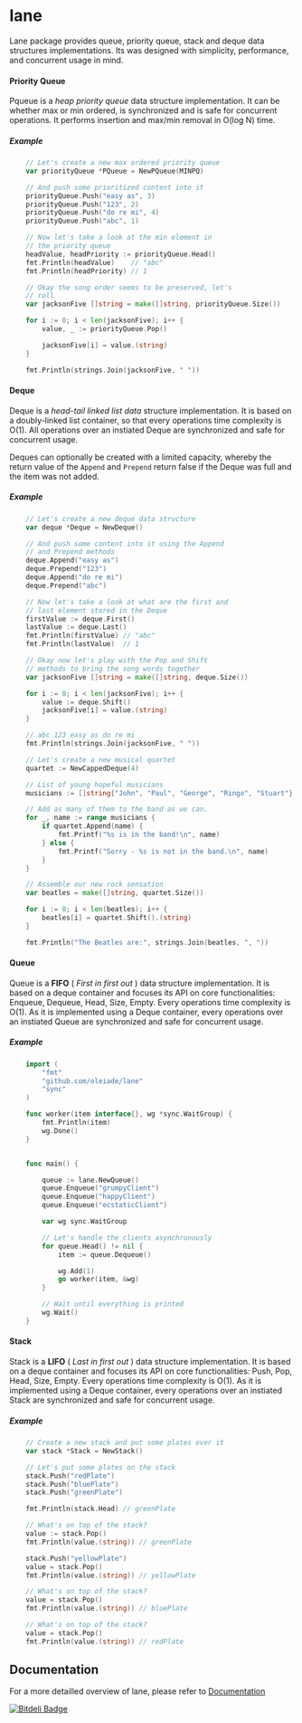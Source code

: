 lane
====

Lane package provides queue, priority queue, stack and deque data structures
implementations. Its was designed with simplicity, performance, and concurrent
usage in mind.


#### Priority Queue

Pqueue is a *heap priority queue* data structure implementation. It can be whether max or min ordered, is synchronized and is safe for concurrent operations. It performs insertion and max/min removal in O(log N) time.

##### Example

```go
	// Let's create a new max ordered priority queue
	var priorityQueue *PQueue = NewPQueue(MINPQ)

	// And push some prioritized content into it
	priorityQueue.Push("easy as", 3)
	priorityQueue.Push("123", 2)
	priorityQueue.Push("do re mi", 4)
	priorityQueue.Push("abc", 1)

	// Now let's take a look at the min element in
	// the priority queue
	headValue, headPriority := priorityQueue.Head()
	fmt.Println(headValue)    // "abc"
	fmt.Println(headPriority) // 1

	// Okay the song order seems to be preserved, let's
	// roll
	var jacksonFive []string = make([]string, priorityQueue.Size())

	for i := 0; i < len(jacksonFive); i++ {
		value, _ := priorityQueue.Pop()

		jacksonFive[i] = value.(string)
	}

	fmt.Println(strings.Join(jacksonFive, " "))
```

#### Deque

Deque is a *head-tail linked list data* structure implementation. It is based on a doubly-linked list container, so that every operations time complexity is O(1). All operations over an instiated Deque are synchronized and safe for concurrent usage. 

Deques can optionally be created with a limited capacity, whereby the return value of the `Append` and `Prepend` return false if the Deque was full and the item was not added.

##### Example

```go
	// Let's create a new deque data structure
	var deque *Deque = NewDeque()

	// And push some content into it using the Append
	// and Prepend methods
	deque.Append("easy as")
	deque.Prepend("123")
	deque.Append("do re mi")
	deque.Prepend("abc")

	// Now let's take a look at what are the first and
	// last element stored in the Deque
	firstValue := deque.First()
	lastValue := deque.Last()
	fmt.Println(firstValue) // "abc"
	fmt.Println(lastValue)  // 1

	// Okay now let's play with the Pop and Shift
	// methods to bring the song words together
	var jacksonFive []string = make([]string, deque.Size())

	for i := 0; i < len(jacksonFive); i++ {
		value := deque.Shift()
		jacksonFive[i] = value.(string)
	}

	// abc 123 easy as do re mi
	fmt.Println(strings.Join(jacksonFive, " "))
```

```go
	// Let's create a new musical quartet
	quartet := NewCappedDeque(4)

	// List of young hopeful musicians
	musicians := []string{"John", "Paul", "George", "Ringo", "Stuart"}

	// Add as many of them to the band as we can.
	for _, name := range musicians {
		if quartet.Append(name) {
			fmt.Printf("%s is in the band!\n", name)
		} else {
			fmt.Printf("Sorry - %s is not in the band.\n", name)
		}
	}

	// Assemble our new rock sensation
	var beatles = make([]string, quartet.Size())

	for i := 0; i < len(beatles); i++ {
		beatles[i] = quartet.Shift().(string)
	}

	fmt.Println("The Beatles are:", strings.Join(beatles, ", "))
```

#### Queue

Queue is a **FIFO** ( *First in first out* ) data structure implementation. It is based on a deque container and focuses its API on core functionalities: Enqueue, Dequeue, Head, Size, Empty. Every operations time complexity is O(1). As it is implemented using a Deque container, every operations over an instiated Queue are synchronized and safe for concurrent usage.

##### Example

```go
    import (
        "fmt"
        "github.com/oleiade/lane"
        "sync"
    )

    func worker(item interface{}, wg *sync.WaitGroup) {
        fmt.Println(item)
        wg.Done()
    }


    func main() {

        queue := lane.NewQueue()
        queue.Enqueue("grumpyClient")
        queue.Enqueue("happyClient")
        queue.Enqueue("ecstaticClient")

        var wg sync.WaitGroup

        // Let's handle the clients asynchronously
        for queue.Head() != nil {
            item := queue.Dequeue()

            wg.Add(1)
            go worker(item, &wg)
        }

        // Wait until everything is printed
        wg.Wait()
    }
```

#### Stack

Stack is a **LIFO** ( *Last in first out* ) data structure implementation. It is based on a deque container and focuses its API on core functionalities: Push, Pop, Head, Size, Empty. Every operations time complexity is O(1). As it is implemented using a Deque container, every operations over an instiated Stack are synchronized and safe for concurrent usage.

##### Example

```go
	// Create a new stack and put some plates over it
	var stack *Stack = NewStack()

	// Let's put some plates on the stack
	stack.Push("redPlate")
	stack.Push("bluePlate")
	stack.Push("greenPlate")

	fmt.Println(stack.Head) // greenPlate

	// What's on top of the stack?
	value := stack.Pop()
	fmt.Println(value.(string)) // greenPlate

	stack.Push("yellowPlate")
	value = stack.Pop()
	fmt.Println(value.(string)) // yellowPlate

	// What's on top of the stack?
	value = stack.Pop()
	fmt.Println(value.(string)) // bluePlate

	// What's on top of the stack?
	value = stack.Pop()
	fmt.Println(value.(string)) // redPlate
```


## Documentation

For a more detailled overview of lane, please refer to [Documentation](http://godoc.org/github.com/oleiade/lane)


[![Bitdeli Badge](https://d2weczhvl823v0.cloudfront.net/oleiade/lane/trend.png)](https://bitdeli.com/free "Bitdeli Badge")

